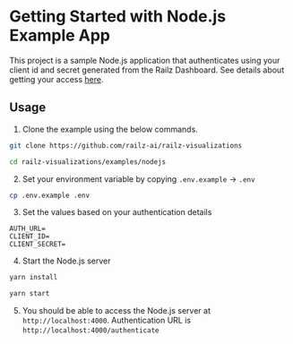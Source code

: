 # Getting Started with Node.js Example App

This project is a sample Node.js application that authenticates using your client id and secret generated from the Railz Dashboard.
See details about getting your access [here](https://docs.railz.ai/reference/authentication).

## Usage
1. Clone the example using the below commands.
```bash
git clone https://github.com/railz-ai/railz-visualizations

cd railz-visualizations/examples/nodejs
```
2. Set your environment variable by copying `.env.example` -> `.env`
```bash
cp .env.example .env
```
3. Set the values based on your authentication details
```dotenv
AUTH_URL=
CLIENT_ID=
CLIENT_SECRET=
```
4. Start the Node.js server
```bash
yarn install

yarn start
```
5. You should be able to access the Node.js server at `http://localhost:4000`. Authentication URL is `http://localhost:4000/authenticate`